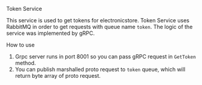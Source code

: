 Token Service

This service is used to get tokens for electronicstore. Token Service uses 
RabbitMQ in order to get requests with queue name `token`.
The logic of the service was implemented by gRPC.

How to use

1. Grpc server runs in port 8001 
so you can pass gRPC request in `GetToken` method.
2. You can publish marshalled proto request to `token` queue,
which will return byte array of proto request.